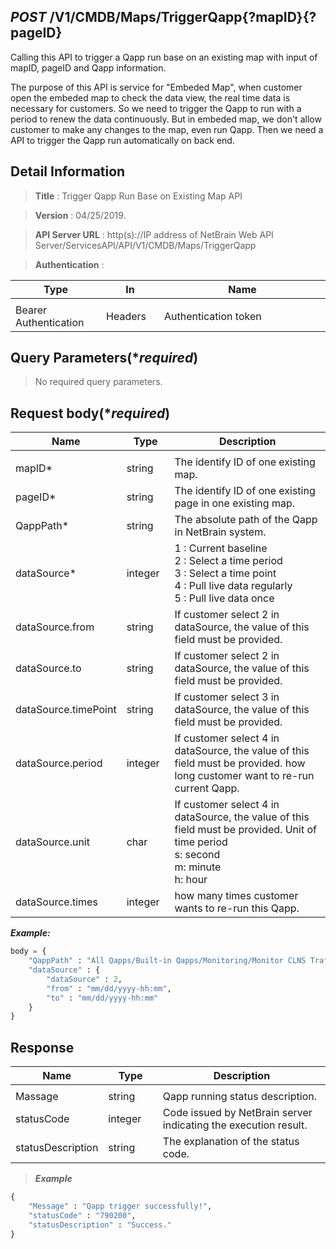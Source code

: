 
## ***POST*** /V1/CMDB/Maps/TriggerQapp{?mapID}{?pageID}
Calling this API to trigger a Qapp run base on an existing map with input of mapID, pageID and Qapp information.

The purpose of this API is service for "Embeded Map", when customer open the embeded map to check the data view, the real time data is necessary for customers. So we need to trigger the Qapp to run with a period to renew the data continuously. But in embeded map, we don't allow customer to make any changes to the map, even run Qapp. Then we need a API to trigger the Qapp run automatically on back end.

## Detail Information

> **Title** : Trigger Qapp Run Base on Existing Map API<br>

> **Version** : 04/25/2019.

> **API Server URL** : http(s)://IP address of NetBrain Web API Server/ServicesAPI/API/V1/CMDB/Maps/TriggerQapp	

> **Authentication** : 

|**Type**|**In**|**Name**|
|------|------|------|
|<img width=100/>|<img width=100/>|<img width=500/>|
|Bearer Authentication| Headers | Authentication token | 

## Query Parameters(****required***)

> No required query parameters.

 ## Request body(****required***)

|**Name**|**Type**|**Description**|
|------|------|------|
|<img width=100/>|<img width=100/>|<img width=500/>|
|mapID* | string  | The identify ID of one existing map.  |
|pageID* | string  | The identify ID of one existing page in one existing map.  |
|QappPath* | string  | The absolute path of the Qapp in NetBrain system. |
|dataSource* | integer  | 1 : Current baseline <br> 2 : Select a time period <br> 3 : Select a time point <br> 4 : Pull live data regularly <br> 5 : Pull live data once <br>  |
|dataSource.from| string | If customer select 2 in dataSource, the value of this field must be provided.|
|dataSource.to| string | If customer select 2 in dataSource, the value of this field must be provided.|
|dataSource.timePoint| string | If customer select 3 in dataSource, the value of this field must be provided.|
|dataSource.period| integer | If customer select 4 in dataSource, the value of this field must be provided. how long customer want to re-run current Qapp. |
|dataSource.unit| char | If customer select 4 in dataSource, the value of this field must be provided. Unit of time period<br> s: second <br> m: minute<br> h: hour|
|dataSource.times| integer | how many times customer wants to re-run this Qapp. |


***Example:***


```python
body = {
    "QappPath" : "All Qapps/Built-in Qapps/Monitoring/Monitor CLNS Traffic",
    "dataSource" : {
        "dataSource" : 2,
        "from" : "mm/dd/yyyy-hh:mm",
        "to" : "mm/dd/yyyy-hh:mm"
    }
}
```

## Response

|**Name**|**Type**|**Description**|
|------|------|------|
|<img width=100/>|<img width=100/>|<img width=500/>|
|Massage| string | Qapp running status description. |
|statusCode| integer | Code issued by NetBrain server indicating the execution result.  |
|statusDescription| string | The explanation of the status code. |

> ***Example***


```python
{
    "Message" : "Qapp trigger successfully!",
    "statusCode" : "790200",
    "statusDescription" : "Success."
}
```
